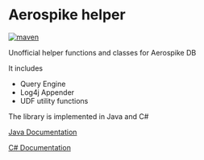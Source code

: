 # Aerospike helper
[![maven][maven-image]][maven-url]

[maven-image]: https://img.shields.io/maven-central/v/com.aerospike/aerospike-helper-java.svg?maxAge=2592000
[maven-url]: http://search.maven.org/#search%7Cga%7C1%7Ca%3A%22aerospike-helper-java%22

Unofficial helper functions and classes for Aerospike DB

It includes
- Query Engine 
- Log4j Appender
- UDF utility functions

The library is implemented in Java and C# 

[Java Documentation](java/README.md)

[C# Documentation](csharp/README.md)

